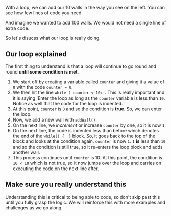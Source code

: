 With a loop, we can add our 10 walls in the way you see on the left. You can see how few lines of code you need. 

And imagine we wanted to add 100 walls. We would not need a single line of extra code.

So let's disucss what our loop is really doing.

## Our loop explained
The first thing to understand is that a loop will continue to go round and round **until some condition is met**.

1. We start off by creating a variable called `counter` and giving it a value of `0` with the code `counter = 0`.
1. We then hit the line `while ( counter < 10: `. This is really important and it is saying 'Enter the loop as long as the `counter` variable is less than `10`. Notice as well that the code for the loop is indented.
1. At this point, `counter` is `0` and so the condition is **true**. So, we can enter the loop.
1. Now, we add a new wall with `addWall()`.
1. On the next line, we *increment* or increase `counter` by one, so it is now `1`.
1. On the next line, the code is indented less than before which denotes the end of the `while() {  }` block. So, it goes back to the top of the block and looks at the condition again. `counter` is now `1`. `1` **is** less than `10` and so the condition is still true, so it re-enters the loop block and adds another wall.
1. This process continues until `counter` is 10. At this point, the condition is `10 < 10` which is not true, so it now jumps over the loop and carries on executing the code on the next line after.

## Make sure you really understand this
Understanding this is critical to being able to code, so don't skip past this until you fully grasp the logic. We will reinforce this with more examples and challenges as we go along.

